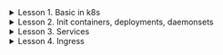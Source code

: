 <details>
  <summary>Lesson 1. Basic in k8s</summary>

### Pods

```shell
kubectl apply -f 01-pods/01_pod_nginx.yaml
```

- посмотреть все поды

```shell
kubectl get pods
```

- посмотреть подробнее про все поды в том числе IP-адреса

```shell
kubectl get pods -o wide
```

- IP адреса меняются после перезапуска пода

```shell
kubectl delete -f 01-pods/01_pod_nginx.yaml
kubectl apply -f 01-pods/01_pod_nginx.yaml
sleep 5
kubectl get pods -o wide
```

- запуск пода императивно

```shell
kubectl run my-curl-pod --image=curlimages/curl -it --rm -- sh 
```

### Labels

- просмотр подов с метками

```shell
kubectl get pods --show-labels
```

- добавление метки

```shell
kubectl label pods pod-nginx rock=metallica
kubectl get pods --show-labels
```

- не все знаки можно использовать в метках

```shell
kubectl label pods pod-nginx rock=ac/dc
kubectl label pods pod-nginx rock=pink floyd
```

- ключ должен быть уникальный

```shell
kubectl label pods pod-nginx rock=slayer
kubectl label pods pod-nginx alternative=korn
```

```shell
kubectl get pods --show-labels
kubectl get pods -L alternative,rock
```

- фильтрация по метке

```shell
kubectl get pods -l alternative=korn
kubectl get pods -l alternative!=korn
```

- фильтрация по набору

```shell
kubectl get pods -l alternative,rock
```

- можно метить ноды и использовать в NodeSelecor

```shell
kubectl get pods 
kubectl label nodes microk8s-01 gpu=true
kubectl get pods 
```

- удалить метку

```shell
kubectl label nodes microk8s-01 gpu-
```

- добавление аннотации

```shell
kubectl annotate pod pod-nginx created-by="denis"
kubectl describe pod pod-nginx
kubectl describe pod pod-nginx-node-selector
```

### Services and endpoints

```shell
kubectl apply -f 01-pods/02_pod_svc_nginx.yaml
```

```shell
kubectl get pods --show-labels
```

```shell
kubectl run my-curl-pod --image=curlimages/curl -it --rm -- sh 
curl svc-nginx2
```

```shell
kubectl get svc -o wide
```

```shell
kubectl get ep
```

```shell
kubectl describe svc svc-nginx2
```

```shell
kubectl apply -f 01-pods/03_pod_multitool.yaml 
```

```shell
kubectl exec pod-multitool -it -- bash
```

```shell
kubectl port-forward
```

</details>

<details>
  <summary>Lesson 2. Init containers, deployments, daemonsets</summary>

### Init Containers

- создадим namespace, в котором будем устанавливать ресурсы

```shell
kubectl create ns lesson2
```

- запустим просмотр состояния подов в интерактивном режиме (watch)

```shell
kubectl -n lesson2 get pod -w
```

- перейдем на другую консоль и запустим инит контейнера

```shell
kubectl apply -f 01-pods/11_pod_init.yaml
```

- после запуска можно посмотреть логи и увидеть как запускался инит контейнер

```shell
kubectl -n lesson2 describe pod pod-init
```

### Probes

```shell
kubectl apply -f 01-pods/12_pod_startup.yaml
```

```shell
kubectl apply -f 01-pods/13_pod_liveness.yaml
```

```shell
kubectl apply -f 01-pods/14_pod_readyness.yaml
```

- почему не запустился под? Потому что readinessProbe проверяет другой порт. Endpoints не появился, хотя сервис есть.

### Deployments

```shell
kubectl apply -f 02-deployments/11_dpl_svc_nginx.yaml
kubectl get pods -n lesson2
```

- названия подов состоят из имени деплоймента, имени репликисет и собственного хвоста

```shell
kubectl -n lesson2 get replicaset
```

- попробуем удалить один произвольный под из деплоймента и увидем, что деплоймент запустит НОВЫЙ под с другим именем.

```shell
kubectl -n lesson2 delete pod dpl-nginx-65848665bd-97v6r
kubectl get pods -n lesson2 -w
```

- демонсет

```shell
kubectl apply -f 03-daemonsets/11_dms.yaml
```

</details>


<details>
  <summary>Lesson 3. Services</summary>

### Cluster IP

- создадим namespace, в котором будем устанавливать ресурсы

```shell
kubectl create ns lesson3
```

- установим деплоймент с мултитулом и сервис. Портам можно давать имена в конфигурации, чтобы в дальнейшем обращаться по
  имени

```shell
kubectl apply -f 04-services/21_svc_clusterip_multitool.yaml
kubectl describe svc -n lesson3 svc-multitool-clusterip
```

создадим pod с curl и изучим адреса и доменные имена сервиса

```shell
kubectl run -n lesson3 my-curl-pod --image=curlimages/curl -it --rm -- sh 
curl svc-multitool-clusterip
curl svc-multitool-clusterip.lesson3.svc.cluster.local
nslookup svc-multitool-clusterip.lesson3.svc.cluster.local
```

- убедимся, что можно из **другого** неймспейса достучаться по днс-имени

```shell
kubectl run my-curl-pod --image=curlimages/curl -it --rm -- sh 
curl svc-multitool-clusterip
curl svc-multitool-clusterip.lesson3.svc.cluster.local
nslookup svc-multitool-clusterip.lesson3.svc.cluster.local
```

- рассмотрим сервис с несколькими портами и pod с несколькими контейнерами

```shell
kubectl apply -f 04-services/22_svc_multi_dpl_multitool.yaml
kubectl describe svc -n lesson3 svc-multitool-clusterip-multiport
kubectl get ep -n lesson3
```

- убедимся, что можно из достучаться через разные порты одного сервиса на разные контейнеры

```shell
kubectl run -n lesson3 my-curl-pod --image=curlimages/curl -it --rm -- sh 
curl svc-multitool-clusterip-multiport:1601
curl svc-multitool-clusterip-multiport:1602
curl -k https://svc-multitool-clusterip-multiport:1603
```

### NodePort

- применим манифест с сервисом типа NodePort

```shell
kubectl apply -f 04-services/23_svc_nodeport_multitool.yaml
kubectl get svc -n lesson3 -o wide
kubectl get ep -n lesson3
kubectl get nodes -o wide
```

- убедимся, что можно подключиться к **любой** ноде по порту 30080, даже если pod запущен на другой ноде

```shell
curl 158.160.117.28:30080
```

- при этом сервис по прежнему доступен внутри кластера

```shell
kubectl run -n lesson3 my-curl-pod --image=curlimages/curl -it --rm -- sh 
curl svc-multitool-nodeport
```

### LoadBalancer

- применяется в облаках, где есть балансировщик. (в microk8s можно поставить metallb)

```shell
kubectl apply -f 04-services/24_svc_lb_multitool.yaml 
kubectl get svc -n lesson3 -o wide
kubectl get ep -n lesson3
```

- создается сетевой балансировщик автоматически в клауде и можно постучаться на публичный адрес
- при этом под капотом создается сервис типа NodePort

```shell
kubectl describe svc -n lesson3 svc-multitool-lb | grep NodePort
```

## Headless и ExternalName

```shell
kubectl apply -f 04-services/25_svc_headless_external.yaml
kubectl get svc -n lesson3 -o wide
kubectl run -n lesson3 my-curl-pod --image=curlimages/curl -it --rm -- sh 
nslookup svc-external.lesson3.svc.cluster.local
nslookup svc-headless.lesson3.svc.cluster.local
```

</details>

<details>
  <summary>Lesson 4. Ingress</summary>

### Microk8s

`microk8s enable ingress` - команда включит ингресс-контроллер nginx, но не будет внешнего адреса, т.к. нет сервиса типа
LoadBalancer. Это вполне рабочая схема, но только для локального пользования

```shell
kubectl get all -n ingress
```

- установим приложения

```shell
kubectl apply -f 05-ingress/apps/nginx-simple.yaml
kubectl apply -f 05-ingress/apps/multitool.yaml
```

- установим ingress

```shell
kubectl apply -f 05-ingress/01_ingress.yaml
```

- DNS имя настроено было заранее, поэтому адрес `microk8s.dens-al.ru` резолвится на одну из нод microk8s

```shell
curl http://microk8s.dens-al.ru/
curl http://microk8s.dens-al.ru/app
```

- DNS имя `example.dens-al.ru` не было заведено заранее и потому не резолвится.

```shell
curl http://example.dens-al.ru/
```

- Можно проверить командой:

```shell
 curl -H "Host: example.dens-al.ru" http://51.250.89.105
```

### Yandex Cloud K8S Cluster + Nginx Controller
- установим через Helm
```shell
helm repo add ingress-nginx https://kubernetes.github.io/ingress-nginx && \
helm repo update && \
helm install ingress-nginx ingress-nginx/ingress-nginx -n ingress-nginx --create-namespace
```
- посмотрим, что установилось
```shell
kubectl get all -n ingress-nginx
```
- установим приложения

```shell
kubectl apply -f 05-ingress/apps/nginx-simple.yaml
kubectl apply -f 05-ingress/apps/multitool.yaml
```

- установим ingress

```shell
kubectl apply -f 05-ingress/01_ingress.yaml
```

curl -H "Host: app.dens-al.ru" http://158.160.102.82/app
